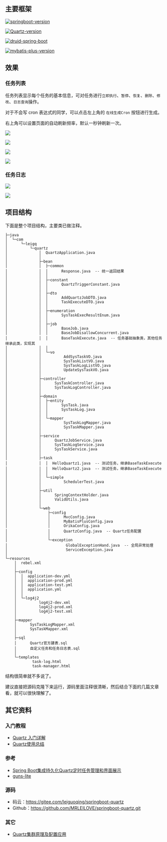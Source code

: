 ## 主要框架

<a href='https://www.baidu.com'> 

![springboot-version](https://img.shields.io/badge/SpringBoot-2.0.8.RELEASE-orange) 

</a>

<a href='https://www.baidu.com'>

​![Quartz-version](https://img.shields.io/badge/Quartz-2.3.0-blue)

</a>

<a href='https://www.baidu.com'>

​![druid-spring-boot](https://img.shields.io/badge/Druid-1.1.10-green)

</a>

<a href='https://www.baidu.com'>

![mybatis-plus-version](https://img.shields.io/badge/MybatisPlus-3.2.0-lightgrey?link=http://left&link=http://right)

</a>


## 效果

### 任务列表

任务列表显示每个任务的基本信息，可对任务进行`立即执行`、`暂停`、`恢复`、`删除`、`修改`、`日志查询`操作。

对于不会写 cron 表达式的同学，可以点击左上角的 `在线生成Cron` 按钮进行生成。

右上角可以设置页面的自动刷新频率，默认一秒钟刷新一次。

![](https://leigq-blog.oss-cn-shenzhen.aliyuncs.com/csdn/20200807132359.png)

![](https://leigq-blog.oss-cn-shenzhen.aliyuncs.com/csdn/20200807132914.png)

![](https://leigq-blog.oss-cn-shenzhen.aliyuncs.com/csdn/20200807132853.png)

![](https://leigq-blog.oss-cn-shenzhen.aliyuncs.com/csdn/20200807132936.png)

### 任务日志

![](https://leigq-blog.oss-cn-shenzhen.aliyuncs.com/csdn/20200807133044.png)

![](https://leigq-blog.oss-cn-shenzhen.aliyuncs.com/csdn/20200807133030.png)

## 项目结构

下面是整个项目结构，主要类已做注释。

```
├─java
│  └─com
│      └─leigq
│          └─quartz
│              │  QuartzApplication.java
│              │
│              ├─bean
│              │  ├─common
│              │  │      Response.java  -- 统一返回结果
│              │  │
│              │  ├─constant
│              │  │      QuartzTriggerConstant.java
│              │  │
│              │  ├─dto
│              │  │      AddQuartzJobDTO.java
│              │  │      TaskExecuteDTO.java
│              │  │
│              │  ├─enumeration
│              │  │      SysTaskExecResultEnum.java
│              │  │
│              │  ├─job
│              │  │      BaseJob.java
│              │  │      BaseJobDisallowConcurrent.java
│              │  │      BaseTaskExecute.java  -- 任务基础抽象类，其他任务继承此类，实现其
│              │  │
│              │  └─vo
│              │          AddSysTaskVO.java
│              │          SysTaskListVO.java
│              │          SysTaskLogListVO.java
│              │          UpdateSysTaskVO.java
│              │
│              ├─controller
│              │      SysTaskController.java
│              │      SysTaskLogController.java
│              │
│              ├─domain
│              │  ├─entity
│              │  │      SysTask.java
│              │  │      SysTaskLog.java
│              │  │
│              │  └─mapper
│              │          SysTaskLogMapper.java
│              │          SysTaskMapper.java
│              │
│              ├─service
│              │      QuartzJobService.java
│              │      SysTaskLogService.java
│              │      SysTaskService.java
│              │
│              ├─task
│              │  │  HelloQuartz1.java  -- 测试任务，继承BaseTaskExecute
│              │  │  HelloQuartz2.java  -- 测试任务，继承BaseTaskExecute
│              │  │
│              │  └─simple
│              │          SchedulerTest.java
│              │
│              ├─util
│              │      SpringContextHolder.java
│              │      ValidUtils.java
│              │
│              └─web
│                  ├─config
│                  │      MvcConfig.java
│                  │      MyBatisPlusConfig.java
│                  │      OrikaConfig.java
│                  │      QuartzConfig.java  -- Quartz任务配置
│                  │
│                  └─exception
│                          GlobalExceptionHand.java  -- 全局异常处理
│                          ServiceException.java
│
└─resources
    │  rebel.xml
    │
    ├─config
    │  │  application-dev.yml
    │  │  application-prod.yml
    │  │  application-test.yml
    │  │  application.yml
    │  │
    │  └─log4j2
    │          log4j2-dev.xml
    │          log4j2-prod.xml
    │          log4j2-test.xml
    │
    ├─mapper
    │      SysTaskLogMapper.xml
    │      SysTaskMapper.xml
    │
    ├─sql
    │      Quartz官方建表.sql
    │      自定义任务和任务日志表.sql
    │
    └─templates
            task-log.html
            task-manager.html
```

结构很简单就不多说了。

建议直接把源码克隆下来运行，源码里面注释很清晰，然后结合下面的几篇文章看，就可以很快理解了。

## 其它资料

### 入门教程

- [Quartz 入门详解](http://www.importnew.com/22890.html)
- [Quartz使用总结](https://www.cnblogs.com/drift-ice/p/3817269.html)

### 参考

- [Spring Boot集成持久化Quartz定时任务管理和界面展示](https://www.cnblogs.com/dekevin/p/8716596.html)
- [guns-lite](https://gitee.com/enilu/guns-lite)

### 源码

 - 码云：<https://gitee.com/leiguoqing/springboot-quartz>
 - Github：<https://github.com/MRLEILOVE/springboot-quartz.git>

### 其它

 - [Quartz集群原理及配置应用](https://www.cnblogs.com/zhenyuyaodidiao/p/4755649.html)
